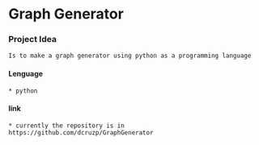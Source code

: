 # Graph Generator

### Project Idea

    Is to make a graph generator using python as a programming language

#### Lenguage

    * python 

#### link

    * currently the repository is in https://github.com/dcruzp/GraphGenerator